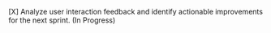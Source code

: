 [X] Analyze user interaction feedback and identify actionable improvements for the next sprint. (In Progress)